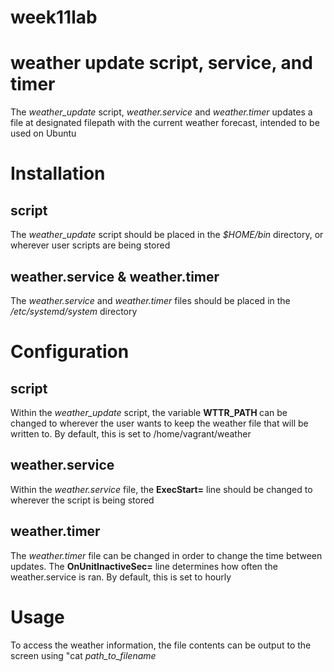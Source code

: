 # week11lab

# weather update script, service, and timer
The <i>weather_update</i> script, <i>weather.service</i> and <i>weather.timer</i> updates a file at designated filepath with the current weather forecast, intended to be used on Ubuntu

# Installation

## script
The <i>weather_update</i> script should be placed in the <i> $HOME/bin </i> directory, or wherever user scripts are being stored

## weather.service & weather.timer
The <i>weather.service</i> and <i>weather.timer</i> files should be placed in the <i> /etc/systemd/system </i> directory

# Configuration

## script
Within the <i>weather_update</i> script, the variable <b> WTTR_PATH </b> can be changed to wherever the user wants to keep the weather file that will be written to. By default, this is set to /home/vagrant/weather

## weather.service
Within the <i>weather.service</i> file, the <b>ExecStart=</b> line should be changed to wherever the script is being stored

## weather.timer
The <i>weather.timer</i> file can be changed in order to change the time between updates. The <b>OnUnitInactiveSec=</b> line determines how often the weather.service is ran. By default, this is set to hourly

# Usage
To access the weather information, the file contents can be output to the screen using "cat <i>path_to_filename</i>

